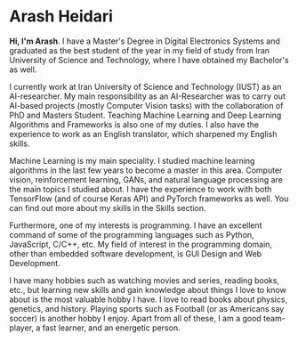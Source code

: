 # Arash Heidari

<b>Hi, I'm Arash</b>. I have a Master's Degree in Digital Electronics Systems and graduated as the best student of the year in my field of study from Iran University of Science and Technology, where I have obtained my Bachelor's as well.

I currently work at Iran University of Science and Technology (IUST) as an AI-researcher. My main responsibility as an AI-Researcher was to carry out AI-based projects (mostly Computer Vision tasks) with the collaboration of PhD and Masters Student. Teaching Machine Learning and Deep Learning Algorithms and Frameworks is also one of my duties. I also have the experience to work as an English translator, which sharpened my English skills.

Machine Learning is my main speciality. I studied machine learning algorithms in the last few years to become a master in this area. Computer vision, reinforcement learning, GANs, and natural language processing are the main topics I studied about. I have the experience to work with both TensorFlow (and of course Keras API) and PyTorch frameworks as well. You can find out more about my skills in the Skills section.

Furthermore, one of my interests is programming. I have an excellent command of some of the programming languages such as Python, JavaScript, C/C++, etc. My field of interest in the programming domain, other than embedded software development, is GUI Design and Web Development.

I have many hobbies such as watching movies and series, reading books, etc., but learning new skills and gain knowledge about things I love to know about is the most valuable hobby I have. I love to read books about physics, genetics, and history. Playing sports such as Football (or as Americans say soccer) is another hobby I enjoy. Apart from all of these, I am a good team-player, a fast learner, and an energetic person.
